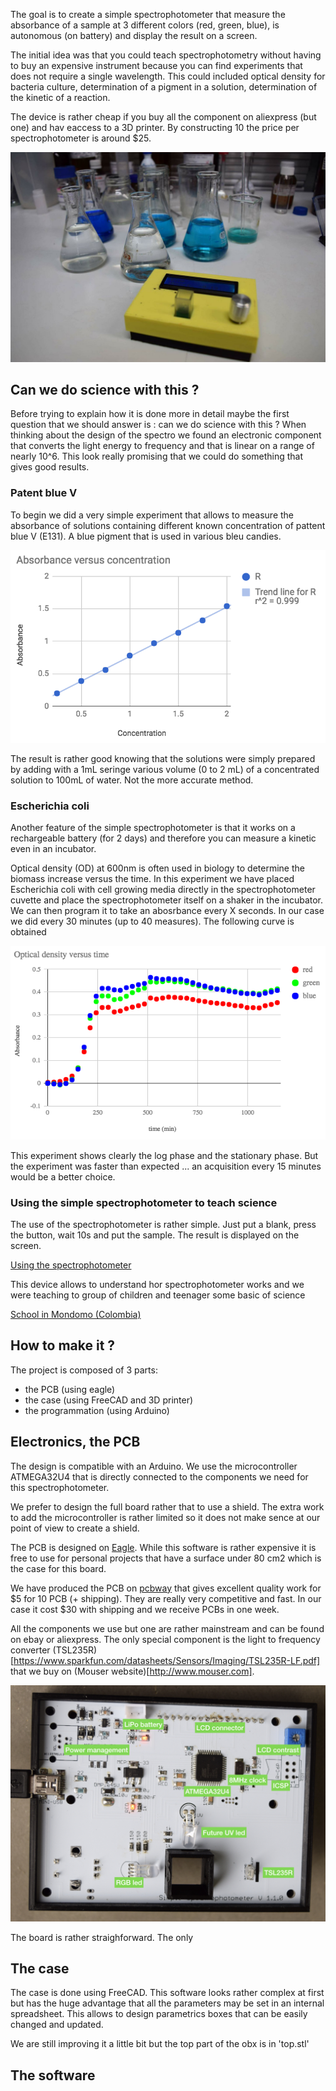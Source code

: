 The goal is to create a simple spectrophotometer that measure the
absorbance of a sample at 3 different colors (red, green, blue), is
autonomous (on battery) and display the result on a screen.

The initial idea was that you could teach spectrophotometry without
having to buy an expensive instrument because you can find experiments
that does not require a single wavelength. This could included
optical density for bacteria culture, determination of a pigment in
a solution, determination of the kinetic of a reaction.

The device is rather cheap if you buy all the component on aliexpress 
(but one) and hav eaccess to a 3D printer. By constructing 10 the price
per spectrophotometer is around $25.

<img src='images/patent-blue-v.jpg' width=600>

## Can we do science with this ?

Before trying to explain how it is done more in detail maybe the first
question that we should answer is : can we do science with this ? When 
thinking about the design of the spectro we found an electronic
component that converts the light energy to frequency and that is linear
on a range of nearly 10^6. This look really promising that we could
do something that gives good results.

### Patent blue V

To begin we did a very simple experiment that allows to measure the 
absorbance of solutions containing different known concentration of
pattent blue V (E131). A blue pigment that is used in various bleu
candies.

<img src='images/patent-blue-v-regression.png' width=600>

The result is rather good knowing that the solutions were simply prepared by
adding with a 1mL seringe various volume (0 to 2 mL) of a concentrated solution
to 100mL of water. Not the more accurate method.

### Escherichia coli

Another feature of the simple spectrophotometer is that it works on a 
rechargeable battery (for 2 days) and therefore you can measure a kinetic
even in an incubator.

Optical density (OD) at 600nm is often used in biology to determine the
biomass increase versus the time. In this experiment we have placed 
Escherichia coli with cell growing media directly in the spectrophotometer
cuvette and place the spectrophotometer itself on a shaker in the incubator.
We can then program it to take an abosrbance every X seconds. In our case
we did every 30 minutes (up to 40 measures). The following curve is obtained

<img src='images/bacteria-growing-preliminary.png'>

This experiment shows clearly the log phase and the stationary phase. But
the experiment was faster than expected ... an acquisition every 15 minutes
would be a better choice.

### Using the simple spectrophotometer to teach science

The use of the spectrophotometer is rather simple. Just put a blank, press the button,
wait 10s and put the sample. The result is displayed on the screen.

[Using the spectrophotometer](https://www.youtube.com/watch?v=ZfckWQn0Nws)

This device allows to understand hor spectrophotometer works and we were
teaching to group of children and teenager some basic of science

[School in Mondomo (Colombia)](https://www.youtube.com/watch?v=Be6p4-nW06k)

## How to make it ?

The project is composed of 3 parts:
* the PCB (using eagle)
* the case (using FreeCAD and 3D printer)
* the programmation (using Arduino)

## Electronics, the PCB

The design is compatible with an Arduino. We use the microcontroller
ATMEGA32U4 that is directly connected to the components we need for
this spectrophotometer.

We prefer to design the full board rather that to use a shield. The
extra work to add the microcontroller is rather limited so it does
not make sence at our point of view to create a shield.

The PCB is designed on [Eagle](https://www.autodesk.com/products/eagle/overview). While
this software is rather expensive it is free to use for personal projects 
that have a surface under 80 cm2 which is the case for this board.

We have produced the PCB on [pcbway](https://www.pcbway.com/) that gives excellent 
quality work for $5 for 10 PCB (+ shipping). They are really very competitive and 
fast. In our case it cost $30 with shipping and we receive PCBs in one week.

All the components we use but one are rather mainstream and can
be found on ebay or aliexpress. The only special component  is the light to
frequency converter (TSL235R)[https://www.sparkfun.com/datasheets/Sensors/Imaging/TSL235R-LF.pdf]
that we buy on (Mouser website)[http://www.mouser.com].

<img src='images/pcb-description/pcb-description.001.jpeg' width=600>

The board is rather straighforward. The only 


## The case

The case is done using FreeCAD. This software looks rather complex at first but has the huge
advantage that all the parameters may be set in an internal spreadsheet. This allows to design
parametrics boxes that can be easily changed and updated.

We are still improving it a little bit but the top part of the obx is in 'top.stl'

## The software
